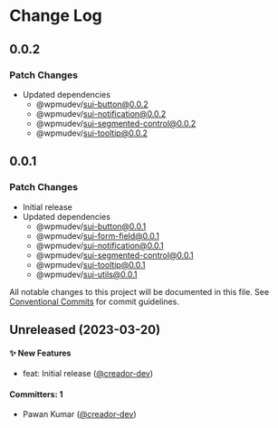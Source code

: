 # Change Log

## 0.0.2

### Patch Changes

- Updated dependencies
  - @wpmudev/sui-button@0.0.2
  - @wpmudev/sui-notification@0.0.2
  - @wpmudev/sui-segmented-control@0.0.2
  - @wpmudev/sui-tooltip@0.0.2

## 0.0.1

### Patch Changes

- Initial release
- Updated dependencies
  - @wpmudev/sui-button@0.0.1
  - @wpmudev/sui-form-field@0.0.1
  - @wpmudev/sui-notification@0.0.1
  - @wpmudev/sui-segmented-control@0.0.1
  - @wpmudev/sui-tooltip@0.0.1
  - @wpmudev/sui-utils@0.0.1

All notable changes to this project will be documented in this file. See
[Conventional Commits](https://conventionalcommits.org/) for commit guidelines.

## Unreleased (2023-03-20)

#### ✨ New Features

- feat: Initial release ([@creador-dev](https://github.com/creador-dev))

#### Committers: 1

- Pawan Kumar ([@creador-dev](https://github.com/creador-dev))
